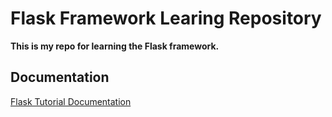 # Flask Framework Learing Repository

**This is my repo for learning the Flask framework.**

## Documentation

[Flask Tutorial Documentation](https://flask.palletsprojects.com/en/stable/tutorial/)
